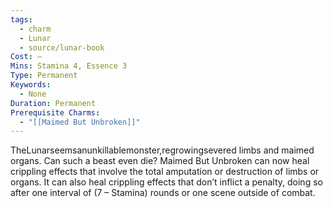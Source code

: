 ```yaml
---
tags:
  - charm
  - Lunar
  - source/lunar-book
Cost: —
Mins: Stamina 4, Essence 3
Type: Permanent
Keywords:
  - None
Duration: Permanent
Prerequisite Charms:
  - "[[Maimed But Unbroken]]"
---
```

TheLunarseemsanunkillablemonster,regrowingsevered limbs and maimed organs. Can such a beast even die? Maimed But Unbroken can now heal crippling effects that involve the total amputation or destruction of limbs or organs. It can also heal crippling effects that don’t inflict a penalty, doing so after one interval of (7 – Stamina) rounds or one scene outside of combat.